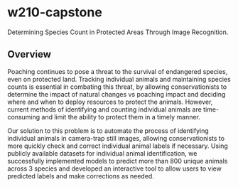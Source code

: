 # w210-capstone
Determining Species Count in Protected Areas Through Image Recognition.

## Overview

Poaching continues to pose a threat to the survival of endangered species, even on protected land. Tracking individual animals and maintaining species counts is essential in combating this threat, by allowing conservationists to determine the impact of natural changes vs poaching impact and deciding where and when to deploy resources to protect the animals. However, current methods of identifying and counting individual animals are time-consuming and limit the ability to protect them in a timely manner.

Our solution to this problem is to automate the process of identifying individual animals in camera-trap still images, allowing conservationists to more quickly check and correct individual animal labels if necessary. Using publicly available datasets for individual animal identification, we successfully implemented models to predict more than 800 unique animals across 3 species and developed an interactive tool to allow users to view predicted labels and make corrections as needed.

